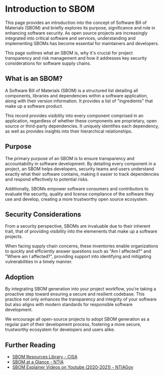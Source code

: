 # Introduction to SBOM
This page provides an introduction into the concept of Software Bill of Materials (SBOM) and briefly explores its purpose, significance and role in enhancing software security. As open source projects are increasingly integrated into critical software and services, understanding and implementing SBOMs has become essential for maintainers and developers. 

This page outlines what an SBOM is, why it's crucial for project transparency and risk management and how it addresses key security considerations for software supply chains.

## What is an SBOM?
A Software Bill of Materials (SBOM) is a structured list detailing all components, libraries and dependencies within a software application, along with their version information. It provides a list of "ingredients" that make up a software product. 

This record provides visibility into every component comprised in an application, regardless of whether these components are proprietary, open source or third-party dependencies. It uniquely identifies each dependency, as well as provides insights into their hierarchical relationships.

## Purpose
The primary purpose of an SBOM is to ensure transparency and accountability in software development. By detailing every component in a project, an SBOM helps developers, security teams and users understand exactly what their software contains, making it easier to track dependencies and respond effectively to potential risks.

Additionally, SBOMs empower software consumers and contributors to evaluate the security, quality and license compliance of the software they use and develop, creating a more trustworthy open source ecosystem.

## Security Considerations
From a security perspective, SBOMs are invaluable due to their inherent trait, that of providing visibility into the elemenents that make up a software projects. 

When facing supply chain concerns, these inventories enable organizations to quickly and efficiently answer questions such as "Am I affected?" and "Where am I affected?", providing support into identifying and mitigating vulnerabilities in a timely manner.

## Adoption
By integrating SBOM generation into your project workflow, you’re taking a proactive step toward ensuring a secure and resilient codebase. This practice not only enhances the transparency and integrity of your software but also aligns with modern standards for responsible software development. 

We encourage all open-source projects to adopt SBOM generation as a regular part of their development process, fostering a more secure, trustworthy ecosystem for developers and users alike.

## Further Reading
* [SBOM Resources Library - CISA](https://www.cisa.gov/topics/cyber-threats-and-advisories/sbom/sbomresourceslibrary)
* [SBOM at a Glance - NTIA](https://www.ntia.gov/sites/default/files/publications/sbom_at_a_glance_apr2021_0.pdf)
* [SBOM Explainer Videos on Youtube (2020-2021) - NTIAGov](https://www.youtube.com/playlist?list=PLO2lqCK7WyTDpVmcHsy6R2HWftFkUp6zG)
